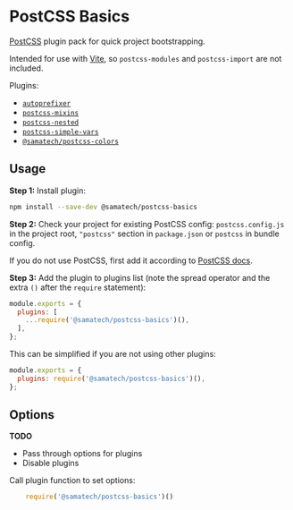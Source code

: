 # PostCSS Basics

[PostCSS](https://github.com/postcss/postcss) plugin pack for quick project bootstrapping.

Intended for use with [Vite](https://github.com/vitejs/vite), so `postcss-modules` and `postcss-import` are not included.

Plugins:
- [`autoprefixer`](https://github.com/postcss/autoprefixer)
- [`postcss-mixins`](https://github.com/postcss/postcss-mixins)
- [`postcss-nested`](https://github.com/postcss/postcss-nested)
- [`postcss-simple-vars`](https://github.com/postcss/postcss-simple-vars)
- [`@samatech/postcss-colors`](https://github.com/samatechtw/postcss-colors)

## Usage

**Step 1:** Install plugin:

```sh
npm install --save-dev @samatech/postcss-basics
```

**Step 2:** Check your project for existing PostCSS config: `postcss.config.js`
in the project root, `"postcss"` section in `package.json`
or `postcss` in bundle config.

If you do not use PostCSS, first add it according to [PostCSS docs].

**Step 3:** Add the plugin to plugins list (note the spread operator and the extra `()` after the `require` statement):

```javascript
module.exports = {
  plugins: [
    ...require('@samatech/postcss-basics')(),
  ],
};
```

This can be simplified if you are not using other plugins:
```javascript
module.exports = {
  plugins: require('@samatech/postcss-basics')(),
};
```

[PostCSS docs]: https://github.com/postcss/postcss#usage


## Options

**TODO**

- Pass through options for plugins
- Disable plugins


Call plugin function to set options:

```js
    require('@samatech/postcss-basics')()
```
